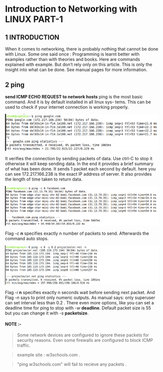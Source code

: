 # Introduction to Networking with LINUX PART-1
## 1 INTRODUCTION
When it comes to networking, there is probably nothing that cannot
be done with Linux.
Some one said once : Programming is learnt better with examples
rather than with theories and books. Here are commands explained
with example. But don’t rely only on this article. This is only
the insight into what can be done. See manual pages for more
information.
## 2 ping
**send ICMP ECHO REQUEST to network hosts**
ping is the most basic command. And it is by default installed in all linux sys-
tems. This can be used to check if your internet connection is working properly.

![Figure 2.1](image/ping-google.png)

It verifies the connection by sending packets of data. Use ctrl-C to stop it
otherwise it will keep sending data. In the end it provides a brief summary of
what has been done. It sends 1 packet each second by default. here you can see
172.217.166.238 is the exact IP address of server. It also provides the length of
time taken to return data.

![Figure 2.2](image/ping-count.png)

Flag *-c* **n** specifies exactly n number of packets to send.
Afterwards the command auto stops.

![Figure 2.3](image/ping-intr-num.png)

Flag *-i* **n** specifies exactly n seconds wait before sending next packet.
And Flag *-n* says to print only numeric outputs.
As manual says: only superuser can set interval less than 0.2 .
There even more options, like you can set a deadline time for ping to stop
with *-w* **deadline**.
Default packet size is 55 but you can change it with *-s* **packetsize**.
#### NOTE :-
> Some network devices are configured to ignore these packets for security reasons. Even some firewalls are configured to block ICMP traffic.

> example site : w3schools.com .

> "ping w3schools.com" will fail to recieve any packets .

